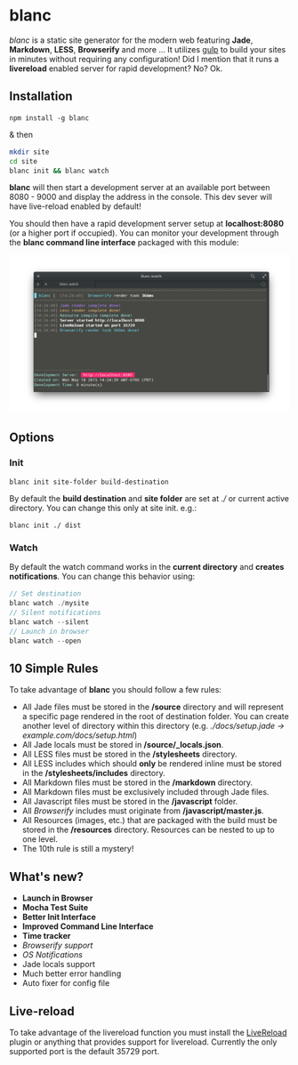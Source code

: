 # blanc
*blanc* is a static site generator for the modern web featuring **Jade**, **Markdown**, **LESS**, **Browserify** and more ... It utilizes [gulp](//www.npmjs.com/package/gulp) to build your sites in minutes without requiring any configuration! Did I mention that it runs a **livereload** enabled server for rapid development? No? Ok.
## Installation
```
npm install -g blanc
```
& then
```bash
mkdir site
cd site
blanc init && blanc watch
```
**blanc** will then start a development server at an available port between 8080 - 9000 and display the address in the console. This dev sever will have live-reload enabled by default!

You should then have a rapid development server setup at **localhost:8080** (or a higher port if occupied). You can monitor your development through the **blanc command line interface** packaged with this module:

![localhost](https://raw.githubusercontent.com/schahriar/blanc/master/e.g.png)

## Options
### Init
```jade
blanc init site-folder build-destination
```
By default the **build destination** and **site folder** are set at *./* or current active directory. You can change this only at site init. e.g.:
```jade
blanc init ./ dist
```
### Watch
By default the watch command works in the **current directory** and **creates notifications**. You can change this behavior using:
```javascript
// Set destination
blanc watch ./mysite
// Silent notifications
blanc watch --silent
// Launch in browser
blanc watch --open
```

## 10 Simple Rules
To take advantage of **blanc** you should follow a few rules:
- All Jade files must be stored in the **/source** directory and will represent a specific page rendered in the root of destination folder. You can create another level of directory within this directory (e.g. *./docs/setup.jade -> example.com/docs/setup.html*)
- All Jade locals must be stored in **/source/_locals.json**.
- All LESS files must be stored in the **/stylesheets** directory.
- All LESS includes which should **only** be rendered inline must be stored in the **/stylesheets/includes** directory.
- All Markdown files must be stored in the **/markdown** directory.
- All Markdown files must be exclusively included through Jade files.
- All Javascript files must be stored in the **/javascript** folder.
- All *Browserify* includes must originate from **/javascript/master.js**.
- All Resources (images, etc.) that are packaged with the build must be stored in the **/resources** directory. Resources can be nested to up to one level.
- The 10th rule is still a mystery!

## What's new?
- **Launch in Browser**
- **Mocha Test Suite**
- **Better Init Interface**
- **Improved Command Line Interface**
- **Time tracker**
- *Browserify support*
- *OS Notifications*
- Jade locals support
- Much better error handling
- Auto fixer for config file

## Live-reload
To take advantage of the livereload function you must install the [LiveReload](https://chrome.google.com/webstore/detail/livereload/jnihajbhpnppcggbcgedagnkighmdlei?hl=en) plugin or anything that provides support for livereload. Currently the only supported port is the default 35729 port.
